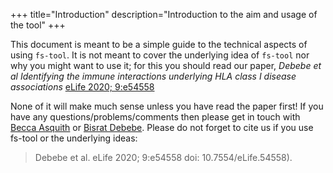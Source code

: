 +++
title="Introduction"
description="Introduction to the aim and usage of the tool"
+++

This document is meant to be a simple guide to the technical aspects of using `fs-tool`. It is not
meant to cover the underlying idea of `fs-tool` nor why you might want to use it; for this you should
read our paper, *Debebe et al Identifying the immune interactions underlying HLA class I disease
associations* [eLife 2020; 9:e54558](https://doi.org/10.7554/eLife.54558)

None of it will make much sense unless you have read the paper first! If you have any questions/problems/comments then
please get in touch with [Becca Asquith](mailto:b.asquith@imperial.ac.uk) or [Bisrat Debebe](mailto:johnny.debebe@nottingham.ac.uk). 
Please do not forget to cite us if you use fs-tool or the underlying ideas: 

>Debebe et al. eLife 2020; 9:e54558 doi: 10.7554/eLife.54558). 

